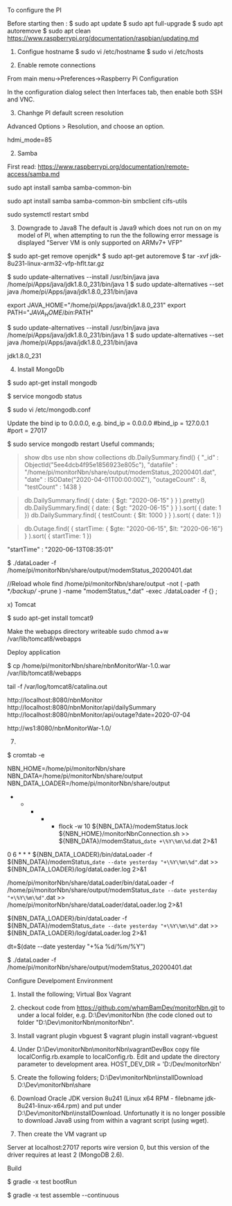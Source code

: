 

To configure the PI

Before starting then : $ sudo apt update
$ sudo apt full-upgrade
$ sudo apt autoremove
$ sudo apt clean
https://www.raspberrypi.org/documentation/raspbian/updating.md


1) Configue hostname
   $ sudo vi /etc/hostname
   $ sudo vi /etc/hosts

2) Enable remote connections

From main menu->Preferences->Raspberry Pi Configuration

In the configuration dialog select then Interfaces tab, then enable both SSH and VNC.

3) Chanhge PI default screen resolution

 Advanced Options > Resolution, and choose an option.

hdmi_mode=85


2) Samba

First read: https://www.raspberrypi.org/documentation/remote-access/samba.md

sudo apt install samba samba-common-bin

sudo apt install samba samba-common-bin smbclient cifs-utils


sudo systemctl restart smbd

3) Downgrade to Java8
The default is Java9 which does not run on on my model of PI, when attempting to run the the
following error message is displayed "Server VM is only supported on ARMv7+ VFP"


$ sudo apt-get remove openjdk*
$ sudo apt-get autoremove
$ tar -xvf jdk-8u231-linux-arm32-vfp-hflt.tar.gz

$ sudo update-alternatives --install /usr/bin/java java /home/pi/Apps/java/jdk1.8.0_231/bin/java 1
$ sudo update-alternatives --set java /home/pi/Apps/java/jdk1.8.0_231/bin/java

export JAVA_HOME="/home/pi/Apps/java/jdk1.8.0_231"
export PATH="$JAVA_HOME/bin:$PATH"


$ sudo update-alternatives --install /usr/bin/java java /home/pi/Apps/java/jdk1.8.0_231/bin/java 1
$ sudo update-alternatives --set java /home/pi/Apps/java/jdk1.8.0_231/bin/java


jdk1.8.0_231


4) Install MongoDb

$ sudo apt-get install mongodb

$ service mongodb status

$ sudo vi /etc/mongodb.conf

Update the bind ip to 0.0.0.0, e.g.
bind_ip = 0.0.0.0
#bind_ip = 127.0.0.1
#port = 27017


$ sudo service mongodb restart
Useful commands;

> show dbs
> use nbn
> show collections
> db.DailySummary.find()
{ "_id" : ObjectId("5ee4dcb4f95e1856923e805c"), "datafile" : "/home/pi/monitorNbn/share/output/modemStatus_20200401.dat", "date" : ISODate("2020-04-01T00:00:00Z"), "outageCount" : 8, "testCount" : 1438 }
> 

> db.DailySummary.find( { date: { $gt: "2020-06-15" } } ).pretty()
> db.DailySummary.find( { date: { $gt: "2020-06-15" } } ).sort( { date: 1 })
> db.DailySummary.find( { testCount: { $lt: 1000 } } ).sort( { date: 1 })

> db.Outage.find( { startTime: { $gte: "2020-06-15", $lt: "2020-06-16"} } ).sort( { startTime: 1 })

"startTime" : "2020-06-13T08:35:01"


$ ./dataLoader -f /home/pi/monitorNbn/share/output/modemStatus_20200401.dat

//Reload whole 
find  /home/pi/monitorNbn/share/output -not \( -path **/backup/* -prune \) -name "modemStatus_*.dat" -exec ./dataLoader -f  {} \;



x) Tomcat

$ sudo apt-get install tomcat9

Make the webapps directory writeable
sudo chmod a+w /var/lib/tomcat8/webapps

Deploy application

$ cp /home/pi/monitorNbn/share/nbnMonitorWar-1.0.war /var/lib/tomcat8/webapps

tail -f /var/log/tomcat8/catalina.out

http://localhost:8080/nbnMonitor
http://localhost:8080/nbnMonitor/api/dailySummary
http://localhost:8080/nbnMonitor/api/outage?date=2020-07-04

http://ws1:8080/nbnMonitorWar-1.0/

7) 

$ cromtab -e

NBN_HOME=/home/pi/monitorNbn/share
NBN_DATA=/home/pi/monitorNbn/share/output
NBN_DATA_LOADER=/home/pi/monitorNbn/share/output

* * * * * flock -w 10 ${NBN_DATA}/modemStatus.lock ${NBN_HOME}/monitorNbnConnection.sh >> ${NBN_DATA}/modemStatus_`date +\%Y\%m\%d`.dat 2>&1

0 6 * * * ${NBN_DATA_LOADER}/bin/dataLoader -f ${NBN_DATA}/modemStatus_`date --date yesterday "+\%Y\%m\%d"`.dat >> ${NBN_DATA_LOADER}/log/dataLoader.log 2>&1


/home/pi/monitorNbn/share/dataLoader/bin/dataLoader -f /home/pi/monitorNbn/share/output/modemStatus_`date --date yesterday "+\%Y\%m\%d"`.dat >> /home/pi/monitorNbn/share/dataLoader/dataLoader.log 2>&1

${NBN_DATA_LOADER}/bin/dataLoader -f ${NBN_DATA}/modemStatus_`date --date yesterday "+\%Y\%m\%d"`.dat >> ${NBN_DATA_LOADER}/log/dataLoader.log 2>&1

dt=$(date --date yesterday "+%a %d/%m/%Y")

$ ./dataLoader -f /home/pi/monitorNbn/share/output/modemStatus_20200401.dat

Configure Develpoment Environment

1) Install the following;
Virtual Box
Vagrant

2) checkout code from https://github.com/whamBamDev/monitorNbn.git to under a local folder, e.g. D:\Dev\monitorNbn (the code cloned out to folder "D:\Dev\monitorNbn\monitorNbn".

3) Install vagrant plugin vbguest 
$ vagrant plugin install vagrant-vbguest

4) Under D:\Dev\monitorNbn\monitorNbn\vagrantDevBox copy file localConfig.rb.example to localConfig.rb.
Edit and update the directory parameter to development area.
   HOST_DEV_DIR = 'D:/Dev/monitorNbn'

5) Create the following folders;
D:\Dev\monitorNbn\installDownload
D:\Dev\monitorNbn\share

6) Download Oracle JDK version 8u241 (Linux x64 RPM - filebname jdk-8u241-linux-x64.rpm) and put under 
D:\Dev\monitorNbn\installDownload. Unfortunatly it is no longer possible to download Java8 using from within a vagrant script 
(using wget).

7) Then create the VM
vagrant up





Server at localhost:27017 reports wire version 0, but this version of the driver requires at least 2 (MongoDB 2.6).


Build

$ gradle -x test bootRun

$ gradle -x test assemble --continuous

